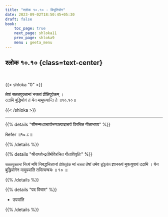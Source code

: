 ```yaml
---
title: "श्लोक १०.१० - विभूतियोग"
date: 2023-09-02T18:50:45+05:30
draft: false
book:
    toc_page: true
    next_page: shloka11
    prev_page: shloka9
    menu : geeta_menu
---
```




## श्लोक १०.१० {class=text-center}

<br/>

{{< shloka  "0"  >}}

तेषां सततयुक्तानां भजतां प्रीतिपूर्वकम् ।  
ददामि बुद्धियोगं तं येन मामुपयान्ति ते ॥१०.१०॥  

{{< /shloka >}}

---


{{% details "श्रीमन्मध्वाचार्यभगवत्पादाचर्य विरचित  गीताभाष्य" %}}

Refer ॥१०.८॥

{{% /details %}}



{{% details "श्रीराघवेन्द्रतीर्थविरचित गीताविवृतिः" %}}

`सततयुक्तानां` नित्यं मयि निबद्धचित्तानां `प्रीतिपूर्वकं` 
मां `भजतां` तेषां तमेव `बुद्धियोगं` ज्ञानरूपं मुक्त्युपायं 
ददामि । येन बुद्धियोगेन मामुपयांति तमित्यन्वयः ॥ १० ॥

{{% /details %}}



{{% details "पद विचार" %}}

- उपयांति

{{% /details %}}
